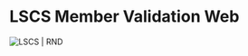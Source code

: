 # LSCS Member Validation Web

![LSCS | RND](https://img.shields.io/badge/LSCS-RND-brightgreen)

<!-- ## Overview -->
